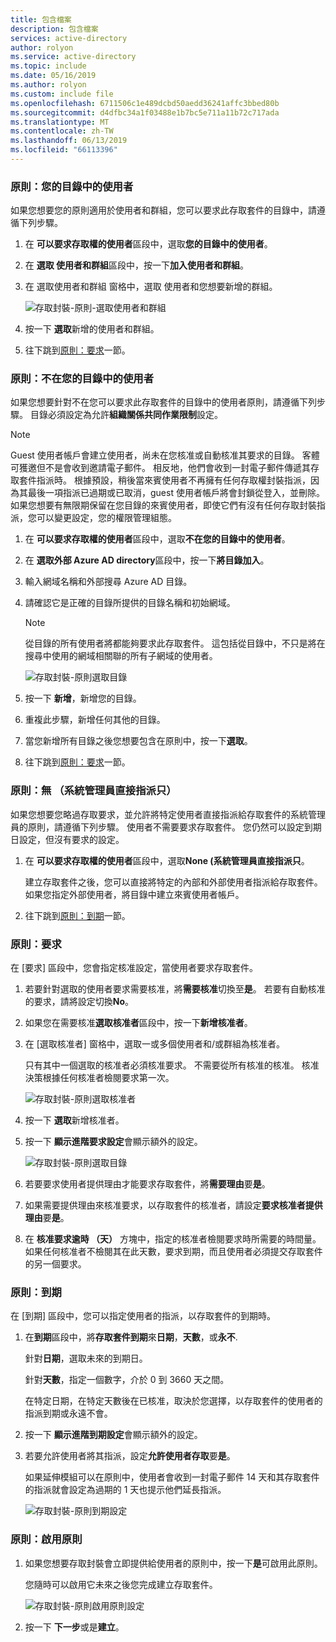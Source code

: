```yaml
---
title: 包含檔案
description: 包含檔案
services: active-directory
author: rolyon
ms.service: active-directory
ms.topic: include
ms.date: 05/16/2019
ms.author: rolyon
ms.custom: include file
ms.openlocfilehash: 6711506c1e489dcbd50aedd36241affc3bbed80b
ms.sourcegitcommit: d4dfbc34a1f03488e1b7bc5e711a11b72c717ada
ms.translationtype: MT
ms.contentlocale: zh-TW
ms.lasthandoff: 06/13/2019
ms.locfileid: "66113396"
---
```

### <a name="policy-for-users-in-your-directory"></a>原則：您的目錄中的使用者

如果您想要您的原則適用於使用者和群組，您可以要求此存取套件的目錄中，請遵循下列步驟。

1. 在 **可以要求存取權的使用者**區段中，選取**您的目錄中的使用者**。

1. 在 **選取 使用者和群組**區段中，按一下**加入使用者和群組**。

1. 在 選取使用者和群組 窗格中，選取 使用者和您想要新增的群組。

    ![存取封裝-原則-選取使用者和群組](./media/active-directory-entitlement-management-policy/policy-select-users-groups.png)

1. 按一下 **選取**新增的使用者和群組。

1. 往下跳到[原則：要求](#policy-request)一節。

### <a name="policy-for-users-not-in-your-directory"></a>原則：不在您的目錄中的使用者

如果您想要針對不在您可以要求此存取套件的目錄中的使用者原則，請遵循下列步驟。 目錄必須設定為允許**組織關係共同作業限制**設定。

> [!NOTE]
> Guest 使用者帳戶會建立使用者，尚未在您核准或自動核准其要求的目錄。 客體可獲邀但不是會收到邀請電子郵件。 相反地，他們會收到一封電子郵件傳遞其存取套件指派時。 根據預設，稍後當來賓使用者不再擁有任何存取權封裝指派，因為其最後一項指派已過期或已取消，guest 使用者帳戶將會封鎖從登入，並刪除。 如果您想要有無限期保留在您目錄的來賓使用者，即使它們有沒有任何存取封裝指派，您可以變更設定，您的權限管理組態。

1. 在 **可以要求存取權的使用者**區段中，選取**不在您的目錄中的使用者**。

1. 在 **選取外部 Azure AD directory**區段中，按一下**將目錄加入**。

1. 輸入網域名稱和外部搜尋 Azure AD 目錄。

1. 請確認它是正確的目錄所提供的目錄名稱和初始網域。

    > [!NOTE]
    > 從目錄的所有使用者將都能夠要求此存取套件。 這包括從目錄中，不只是將在搜尋中使用的網域相關聯的所有子網域的使用者。

    ![存取封裝-原則選取目錄](./media/active-directory-entitlement-management-policy/policy-select-directories.png)

1. 按一下 **新增**，新增您的目錄。

1. 重複此步驟，新增任何其他的目錄。

1. 當您新增所有目錄之後您想要包含在原則中，按一下**選取**。

1. 往下跳到[原則：要求](#policy-request)一節。

### <a name="policy-none-administrator-direct-assignments-only"></a>原則：無 （系統管理員直接指派只）

如果您想要您略過存取要求，並允許將特定使用者直接指派給存取套件的系統管理員的原則，請遵循下列步驟。 使用者不需要要求存取套件。 您仍然可以設定到期日設定，但沒有要求的設定。

1. 在 **可以要求存取權的使用者**區段中，選取**None (系統管理員直接指派只**。

    建立存取套件之後，您可以直接將特定的內部和外部使用者指派給存取套件。 如果您指定外部使用者，將目錄中建立來賓使用者帳戶。

1. 往下跳到[原則：到期](#policy-expiration)一節。

### <a name="policy-request"></a>原則：要求

在 [要求] 區段中，您會指定核准設定，當使用者要求存取套件。

1. 若要針對選取的使用者要求需要核准，將**需要核准**切換至**是**。 若要有自動核准的要求，請將設定切換**No**。

1. 如果您在需要核准**選取核准者**區段中，按一下**新增核准者**。

1. 在 [選取核准者] 窗格中，選取一或多個使用者和/或群組為核准者。

    只有其中一個選取的核准者必須核准要求。 不需要從所有核准的核准。 核准決策根據任何核准者檢閱要求第一次。

    ![存取封裝-原則選取核准者](./media/active-directory-entitlement-management-policy/policy-select-approvers.png)

1. 按一下 **選取**新增核准者。

1. 按一下 **顯示進階要求設定**會顯示額外的設定。

    ![存取封裝-原則選取目錄](./media/active-directory-entitlement-management-policy/policy-advanced-request.png)

1. 若要要求使用者提供理由才能要求存取套件，將**需要理由**要**是**。

1. 如果需要提供理由來核准要求，以存取套件的核准者，請設定**要求核准者提供理由**要**是**。

1. 在 **核准要求逾時 （天）** 方塊中，指定的核准者檢閱要求時所需要的時間量。 如果任何核准者不檢閱其在此天數，要求到期，而且使用者必須提交存取套件的另一個要求。

### <a name="policy-expiration"></a>原則：到期

在 [到期] 區段中，您可以指定使用者的指派，以存取套件的到期時。

1. 在**到期**區段中，將**存取套件到期**來**日期**，**天數**，或**永不**.

    針對**日期**，選取未來的到期日。

    針對**天數**，指定一個數字，介於 0 到 3660 天之間。

    在特定日期，在特定天數後在已核准，取決於您選擇，以存取套件的使用者的指派到期或永遠不會。

1. 按一下 **顯示進階到期設定**會顯示額外的設定。

1. 若要允許使用者將其指派，設定**允許使用者存取**要**是**。

    如果延伸模組可以在原則中，使用者會收到一封電子郵件 14 天和其存取套件的指派就會設定為過期的 1 天也提示他們延長指派。

    ![存取封裝-原則到期設定](./media/active-directory-entitlement-management-policy/policy-expiration.png)

### <a name="policy-enable-policy"></a>原則：啟用原則

1. 如果您想要存取封裝會立即提供給使用者的原則中，按一下**是**可啟用此原則。

    您隨時可以啟用它未來之後您完成建立存取套件。

    ![存取封裝-原則啟用原則設定](./media/active-directory-entitlement-management-policy/policy-enable.png)

1. 按一下 **下一步**或是**建立**。
